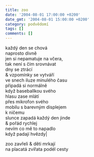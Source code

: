 ```yaml
---
title: zoo
date: '2004-08-01 17:00:00 +0200'
date_gmt: '2004-08-01 15:00:00 +0200'
category: podvědomí
tags: []
comments: []
---
```


<p>každý den se chová<br>naprosto divně<br>jen si nepamatuje na včera,<br>tak není s čím srovnávat<br>dny se ztrácí<br>&amp; vzpomínky se vytváří<br>ve snech  iluze minulého času<br>připadá si normálně<br>když baseballkou svého<br>hlasu zase mlátí<br>přes mikrofon svého<br>mobilu s barevným displejem<br>k ničemu<br>slunce zapadá každý den jinde<br>&amp; pořád rychlej<br>nevím co mě to napadlo<br>když padají hvězdy|</p>
<p>zoo zavřeli &amp; děti mrkají<br>na placatá zvířata podél cesty</p>
